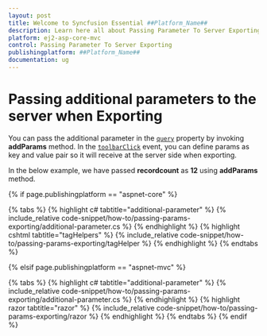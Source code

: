 ```yaml
---
layout: post
title: Welcome to Syncfusion Essential ##Platform_Name##
description: Learn here all about Passing Parameter To Server Exporting of Syncfusion Essential ##Platform_Name## widgets based on HTML5 and jQuery.
platform: ej2-asp-core-mvc
control: Passing Parameter To Server Exporting
publishingplatform: ##Platform_Name##
documentation: ug
---
```



# Passing additional parameters to the server when Exporting

You can pass the additional parameter in the [`query`](https://help.syncfusion.com/cr/aspnetcore-js2/Syncfusion.EJ2.Grids.Grid.html#Syncfusion_EJ2_Grids_Grid_Query) property by invoking **addParams** method. In the [`toolbarClick`](https://help.syncfusion.com/cr/aspnetcore-js2/Syncfusion.EJ2.Grids.Grid.html#Syncfusion_EJ2_Grids_Grid_ToolbarClick) event, you can define params as key and value pair so it will receive at the server side when exporting.

In the below example, we have passed **recordcount** as **12** using **addParams** method.

{% if page.publishingplatform == "aspnet-core" %}

{% tabs %}
{% highlight c# tabtitle="additional-parameter" %}
{% include_relative code-snippet/how-to/passing-params-exporting/additional-parameter.cs %}
{% endhighlight %}
{% highlight cshtml tabtitle="tagHelpers" %}
{% include_relative code-snippet/how-to/passing-params-exporting/tagHelper %}
{% endhighlight %}
{% endtabs %}

{% elsif page.publishingplatform == "aspnet-mvc" %}

{% tabs %}
{% highlight c# tabtitle="additional-parameter" %}
{% include_relative code-snippet/how-to/passing-params-exporting/additional-parameter.cs %}
{% endhighlight %}
{% highlight razor tabtitle="razor" %}
{% include_relative code-snippet/how-to/passing-params-exporting/razor %}
{% endhighlight %}
{% endtabs %}
{% endif %}

